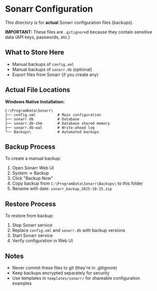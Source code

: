 # Sonarr Configuration

This directory is for **actual** Sonarr configuration files (backups).

**IMPORTANT:** These files are `.gitignore`d because they contain sensitive data (API keys, passwords, etc.)

## What to Store Here

- Manual backups of `config.xml`
- Manual backups of `sonarr.db` (optional)
- Export files from Sonarr (if you create any)

## Actual File Locations

**Windows Native Installation:**
```
C:\ProgramData\Sonarr\
├── config.xml          # Main configuration
├── sonarr.db           # Database
├── sonarr.db-shm       # Database shared memory
├── sonarr.db-wal       # Write-ahead log
└── Backups\            # Automated backups
```

## Backup Process

To create a manual backup:
1. Open Sonarr Web UI
2. System → Backup
3. Click "Backup Now"
4. Copy backup from `C:\ProgramData\Sonarr\Backups\` to this folder
5. Rename with date: `sonarr_backup_2025-10-25.zip`

## Restore Process

To restore from backup:
1. Stop Sonarr service
2. Replace `config.xml` and `sonarr.db` with backup versions
3. Start Sonarr service
4. Verify configuration in Web UI

## Notes

- Never commit these files to git (they're in .gitignore)
- Keep backups encrypted separately for security
- Use templates in `templates/sonarr/` for shareable configuration examples
